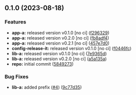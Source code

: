 

## 0.1.0 (2023-08-18)


### Features

* **app-a:** released version v0.1.0 [no ci] ([f296329](https://github.com/ejardim-agro/monorepo-semantic-releases/commit/f29632949e3ebcd7f956ab1fc526d3099e089913))
* **app-a:** released version v0.2.0 [no ci] ([fb8adf4](https://github.com/ejardim-agro/monorepo-semantic-releases/commit/fb8adf48ae19de5c4444be750cf2210ccf891388))
* **app-a:** released version v0.2.1 [no ci] ([457e7d0](https://github.com/ejardim-agro/monorepo-semantic-releases/commit/457e7d0b34fae84ed6a0e2dc9ee1abde32be8383))
* **config-release-it:** released version v0.1.0 [no ci] ([f0446fc](https://github.com/ejardim-agro/monorepo-semantic-releases/commit/f0446fc59c62a71c8d9847d38f6de84f001540ad))
* **lib-a:** released version v0.1.0 [no ci] ([7e9365d](https://github.com/ejardim-agro/monorepo-semantic-releases/commit/7e9365d3f642fcbcbb415a6bafdd2711d6084d4d))
* **lib-a:** released version v0.2.0 [no ci] ([a5a135a](https://github.com/ejardim-agro/monorepo-semantic-releases/commit/a5a135a0f5e94593402c29788fe683c76f3c7c86))
* **repo:** initial commit ([5849273](https://github.com/ejardim-agro/monorepo-semantic-releases/commit/58492737f01fe3a2fd98e0b2b3c0646e6850a8db))


### Bug Fixes

* **lib-a:** added prefix ([#4](https://github.com/ejardim-agro/monorepo-semantic-releases/issues/4)) ([9c77d35](https://github.com/ejardim-agro/monorepo-semantic-releases/commit/9c77d3553e3c08442f210d4dd337737fee6907d2))